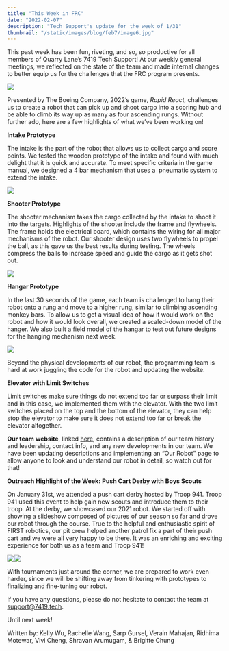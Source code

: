 ```yaml
---
title: "This Week in FRC"
date: "2022-02-07"
description: "Tech Support's update for the week of 1/31"
thumbnail: "/static/images/blog/feb7/image6.jpg"
---
```


This past week has been fun, riveting, and so, so productive for all members of Quarry Lane’s 7419 Tech Support! At our weekly general meetings, we reflected on the state of the team and made internal changes to better equip us for the challenges that the FRC program presents.

![](/static/images/blog/feb7/image6.jpg)

Presented by The Boeing Company, 2022’s game, *Rapid React,* challenges us to create a robot that can pick up and shoot cargo into a scoring hub and be able to climb its way up as many as four ascending rungs. Without further ado, here are a few highlights of what we’ve been working on!

  
**Intake Prototype**

The intake is the part of the robot that allows us to collect cargo and score points. We tested the wooden prototype of the intake and found with much delight that it is quick and accurate. To meet specific criteria in the game manual, we designed a 4 bar mechanism that uses a  pneumatic system to extend the intake.

![](/static/images/blog/feb7/image1.jpg)

**Shooter Prototype**

The shooter mechanism takes the cargo collected by the intake to shoot it into the targets. Highlights of the shooter include the frame and flywheels. The frame holds the electrical board, which contains the wiring for all major mechanisms of the robot. Our shooter design uses two flywheels to propel the ball, as this gave us the best results during testing. The wheels compress the balls to increase speed and guide the cargo as it gets shot out.

![](/static/images/blog/feb7/image5.jpg)

**Hangar Prototype**

In the last 30 seconds of the game, each team is challenged to hang their robot onto a rung and move to a higher rung, similar to climbing ascending monkey bars. To allow us to get a visual idea of how it would work on the robot and how it would look overall, we created a scaled-down model of the hanger. We also built a field model of the hangar to test out future designs for the hanging mechanism next week.

![](/static/images/blog/feb7/image4.jpg)

Beyond the physical developments of our robot, the programming team is hard at work juggling the code for the robot and updating the website.

**Elevator with Limit Switches**

Limit switches make sure things do not extend too far or surpass their limit and in this case, we implemented them with the elevator. With the two limit switches placed on the top and the bottom of the elevator, they can help stop the elevator to make sure it does not extend too far or break the elevator altogether.

**Our team website**, linked [here](https://www.7419.tech), contains a description of our team history and leadership, contact info, and any new developments in our team. We have been updating descriptions and implementing an “Our Robot” page to allow anyone to look and understand our robot in detail, so watch out for that!

**Outreach Highlight of the Week: Push Cart Derby with Boys Scouts**

On January 31st, we attended a push cart derby hosted by Troop 941. Troop 941 used this event to help gain new scouts and introduce them to their troop. At the derby, we showcased our 2021 robot. We started off with showing a slideshow composed of pictures of our season so far and drove our robot through the course. True to the helpful and enthusiastic spirit of FIRST robotics, our pit crew helped another patrol fix a part of their push cart and we were all very happy to be there. It was an enriching and exciting experience for both us as a team and Troop 941!

![](/static/images/blog/feb7/image3.png)![](/static/images/blog/feb7/image2.png)

With tournaments just around the corner, we are prepared to work even harder, since we will be shifting away from tinkering with prototypes to finalizing and fine-tuning our robot.

If you have any questions, please do not hesitate to contact the team at [support@7419.tech](mailto:support@7419.tech).

Until next week!

Written by: Kelly Wu, Rachelle Wang, Sarp Gursel, Verain Mahajan, Ridhima Motewar, Vivi Cheng, Shravan Arumugam, & Brigitte Chung